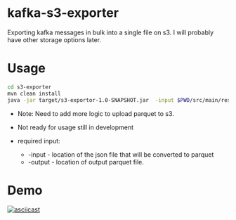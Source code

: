 # kafka-s3-exporter
Exporting kafka messages in bulk into a single file on s3. I will probably have other storage options later.

# Usage

```bash
cd s3-exporter
mvn clean install
java -jar target/s3-exportor-1.0-SNAPSHOT.jar  -input $PWD/src/main/resources/orders.json -output $PWD/src/main/resources/orderInventory2.parquet
```

- Note: Need to add more logic to upload parquet to s3.

- Not ready for usage still in development

- required input: 
	* -input - location of the json file that will be converted to parquet
	* -output - location of output parquet file.

# Demo

[![asciicast](https://asciinema.org/a/ao1irl3zbcuueddx9hyvi5f0l.png)](https://asciinema.org/a/ao1irl3zbcuueddx9hyvi5f0l)

